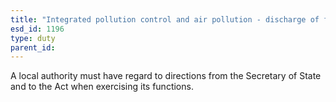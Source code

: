 ```yaml
---
title: "Integrated pollution control and air pollution - discharge of functions"
esd_id: 1196
type: duty
parent_id:  
---
```


A local authority must have regard to directions from the Secretary of State and to the Act when exercising its functions.

